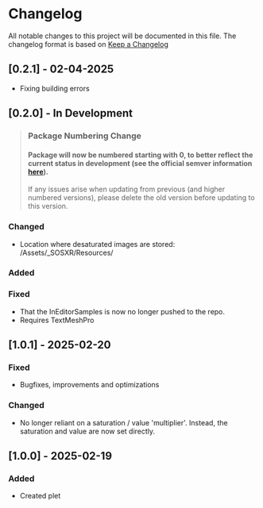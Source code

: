 # Changelog

All notable changes to this project will be documented in this file.
The changelog format is based on [Keep a Changelog](https://keepachangelog.com/en/1.0.0/)

## [0.2.1] - 02-04-2025
- Fixing building errors

## [0.2.0] - In Development

> ### Package Numbering Change
> #### Package will now be numbered starting with 0, to better reflect the current status in development (see the official semver information [here](https://semver.org/#spec-item-4)).
>
> If any issues arise when updating from previous (and higher numbered versions), please delete the old version before updating to this version.

### Changed

- Location where desaturated images are stored: /Assets/_SOSXR/Resources/

### Added

### Fixed

- That the InEditorSamples is now no longer pushed to the repo.
- Requires TextMeshPro

## [1.0.1] - 2025-02-20

### Fixed

- Bugfixes, improvements and optimizations

### Changed

- No longer reliant on a saturation / value 'multiplier'. Instead, the saturation and value are now set directly.

## [1.0.0] - 2025-02-19

### Added

- Created plet


